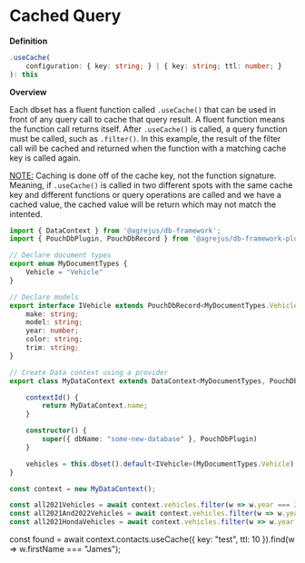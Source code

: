 # Cached Query

**Definition**
```typescript
.useCache(
    configuration: { key: string; } | { key: string; ttl: number; }
): this
```

**Overview**

Each dbset has a fluent function called `.useCache()` that can be used in front of any query call to cache that query result.  A fluent function means the function call returns itself.  After `.useCache()` is called, a query function must be called, such as `.filter()`.  In this example, the result of the filter call will be cached and returned when the function with a matching cache key is called again.

<u>NOTE:</u>  Caching is done off of the cache key, not the function signature.  Meaning, if `.useCache()` is called in two different spots with the same cache key and different functions or query operations are called and we have a cached value, the cached value will be return which may not match the intented.

```typescript
import { DataContext } from '@agrejus/db-framework';
import { PouchDbPlugin, PouchDbRecord } from '@agrejus/db-framework-plugin-pouchdb';

// Declare document types
export enum MyDocumentTypes {
    Vehicle = "Vehicle"
}

// Declare models
export interface IVehicle extends PouchDbRecord<MyDocumentTypes.Vehicle> {
    make: string;
    model: string;
    year: number;
    color: string;
    trim: string;
}

// Create Data context using a provider
export class MyDataContext extends DataContext<MyDocumentTypes, PouchDbRecord<MyDocumentTypes>, "_id" | "_rev"> {

    contextId() {
        return MyDataContext.name;
    }

    constructor() {
        super({ dbName: "some-new-database" }, PouchDbPlugin)
    }

    vehicles = this.dbset().default<IVehicle>(MyDocumentTypes.Vehicle).create();
}

const context = new MyDataContext();

const all2021Vehicles = await context.vehicles.filter(w => w.year === 2021);
const all2021And2022Vehicles = await context.vehicles.filter(w => w.year === 2021 || w.year === 2022);
const all2021HondaVehicles = await context.vehicles.filter(w => w.year === 2021 && w.make === "Honda");
```


const found = await context.contacts.useCache({ key: "test", ttl: 10 }).find(w => w.firstName === "James");

